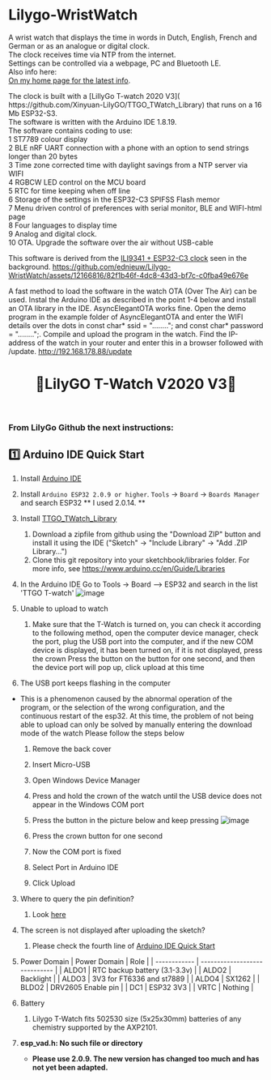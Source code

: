# Lilygo-WristWatch

A wrist watch that displays the time in words in Dutch, English, French and 
German or as an analogue or digital clock.<br />
The clock receives time via NTP from the internet. <br />
Settings can be controlled via a webpage, PC and Bluetooth LE.<br />
Also info here: <a href="https://ednieuw.home.xs4all.nl/Woordklok/ESP32C3AndMore/ESP32C3ClockAndMoreV.html">  
On my home page for the latest info</a>.	
<p>The clock is built with a [LillyGo T-watch 2020 V3]( https://github.com/Xinyuan-LilyGO/TTGO_TWatch_Library) that runs on a 16 Mb ESP32-S3.</br>
The software is written with the Arduino IDE 1.8.19.</br>
The software contains coding to use:</br>
1 ST7789 colour display</br>
2 BLE nRF UART connection with a phone with an option to send strings longer than 20 bytes</br>
3 Time zone corrected time with daylight savings from a NTP server via WIFI</br>
4 RGBCW LED control on the MCU board</br>
5 RTC for time keeping when off line</br>
6 Storage of the settings in the ESP32-C3 SPIFSS Flash memor</br>
7 Menu driven control of preferences with serial monitor, BLE and WIFI-html page</br>
8 Four languages to display time</br>
9 Analog and digital clock.</br>
10 OTA. Upgrade the software over the air without USB-cable</br> </span></p>

This software is derived from the [ILI9341 + ESP32-C3 clock]( https://github.com/ednieuw/ESP32-C3-Clock-and-more) seen in the background.
https://github.com/ednieuw/Lilygo-WristWatch/assets/12166816/82f1b46f-4dc8-43d3-bf7c-c0fba49e676e

A fast method to load the software in the watch OTA (Over The Air) can be used.  Instal the Arduino IDE as described in the point 1-4 below and install an OTA library in the IDE. 
AsyncElegantOTA works fine. 
Open the demo program in the example folder of AsyncElegantOTA and enter the WIFI details over the dots in const char* ssid = "........"; and const char* password = "........";. 
Compile and upload the program in the watch.
Find the IP-address of the watch in your router and enter this in a browser followed with /update.
http://192.168.178.88/update



 


<h1 align = "center">🌟LilyGO T-Watch V2020 V3🌟</h1></br>
<h3>From LilyGo Github the next instructions:</h3>

## 1️⃣ Arduino IDE Quick Start

1. Install [Arduino IDE](https://www.arduino.cc/en/software)
2. Install `Arduino ESP32 2.0.9 or higher`. `Tools` -> `Board` -> `Boards Manager` and search ESP32
    ** I used 2.0.14. **
3. Install [TTGO_TWatch_Library](https://github.com/Xinyuan-LilyGO/TTGO_TWatch_Library)
   1. Download a zipfile from github using the "Download ZIP" button and install it using the IDE ("Sketch" -> "Include Library" -> "Add .ZIP Library...")
   2. Clone this git repository into your sketchbook/libraries folder. For more info, see https://www.arduino.cc/en/Guide/Libraries

4. In the Arduino IDE Go to Tools -> Board --> ESP32  and search in the list 'TTGO T-watch'
![image](https://github.com/ednieuw/Lilygo-WristWatch/assets/12166816/d0ffc660-1a1b-4799-8abd-a21b5881e2cd)


1. Unable to upload to watch
    1. Make sure that the T-Watch is turned on, you can check it according to the following method, open the computer device manager, check the port, plug the USB port into the computer, and if the new COM device is displayed, it has been turned on, if it is not displayed, press the crown Press the button on the button for one second, and then the device port will pop up, click upload at this time
2. The USB port keeps flashing in the computer
* This is a phenomenon caused by the abnormal operation of the program, or the selection of the wrong configuration, and the continuous restart of the esp32. At this time, the problem of not being able to upload can only be solved by manually entering the download mode of the watch
Please follow the steps below
   1. Remove the back cover
   2. Insert Micro-USB
   3. Open Windows Device Manager
   4. Press and hold the crown of the watch until the USB device does not appear in the Windows COM port
   5. Press the button in the picture below and keep pressing
![image](https://github.com/ednieuw/Lilygo-WristWatch/assets/12166816/dd244d32-bac4-4052-b45b-571f5e504322)

   6. Press the crown button for one second
   7. Now the COM port is fixed
   8. Select Port in Arduino IDE
   9. Click Upload
3. Where to query the pin definition?
    1. Look [here](./src/utilities.h)
4. The screen is not displayed after uploading the sketch?
    1. Please check the fourth line of [Arduino IDE Quick Start]()
5. Power Domain 
    | Power Domain | Role                          |
    | ------------ | ----------------------------- |
    | ALDO1        | RTC backup battery (3.1-3.3v) |
    | ALDO2        | Backlight                     |
    | ALDO3        | 3V3 for FT6336 and st7889     |
    | ALDO4        | SX1262                        |
    | BLDO2        | DRV2605 Enable pin            |
    | DC1          | ESP32 3V3                     |
    | VRTC         | Nothing                       |

6. Battery 
   1. Lilygo T-Watch fits 502530 size (5x25x30mm) batteries of any chemistry supported by the AXP2101.
7. **esp_vad.h: No such file or directory**
   * **Please use 2.0.9. The new version has changed too much and has not yet been adapted.**
